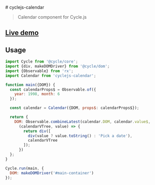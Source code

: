 # cyclejs-calendar

> Calendar component for Cycle.js

## [Live demo](http://enten.github.io/cyclejs-calendar/example/)

## Usage

```javascript
import Cycle from '@cycle/core';
import {div, makeDOMDriver} from '@cycle/dom';
import {Observable} from 'rx';
import Calendar from 'cyclejs-calendar';

function main({DOM}) {
  const calendarProps$ = Observable.of({
    year: 1998, month: 6
  });

  const calendar = Calendar({DOM, props$: calendarProps$});

  return {
    DOM: Observable.combineLatest(calendar.DOM, calendar.value$,
      (calendarVTree, value) => {
        return div([
          div(value ? value.toString() : 'Pick a date'),
          calendarVTree
        ]);
      })
  };
}

Cycle.run(main, {
  DOM: makeDOMDriver('#main-container')
});
```
